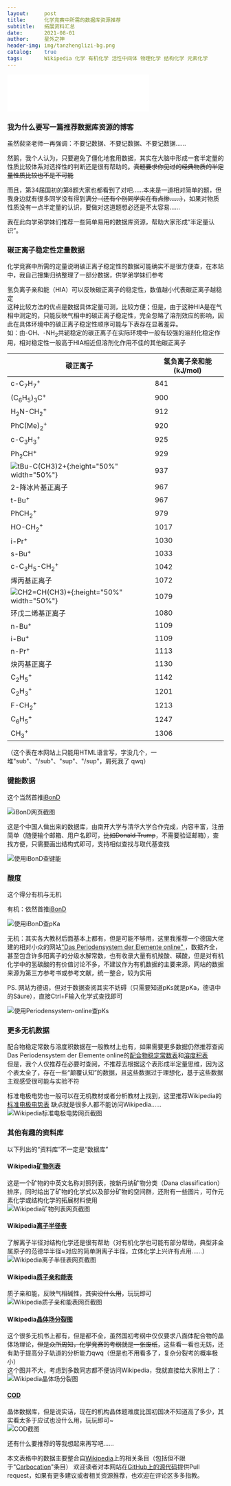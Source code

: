 ```yaml
---
layout:     post
title:      化学竞赛中所需的数据库资源推荐
subtitle:   拓展资料汇总
date:       2021-08-01
author:     星外之神
header-img: img/tanzhenglizi-bg.png
catalog:    true
tags:       Wikipedia 化学 有机化学 活性中间体 物理化学 结构化学 元素化学
---
```


<iframe frameborder="no" border="0" marginwidth="0" marginheight="0" width="330" height="86" src="//music.163.com/outchain/player?type=2&id=1391282017&auto=1&height=66"></iframe>

### 我为什么要写一篇推荐数据库资源的博客
虽然裴坚老师一再强调：不要记数据、不要记数据、不要记数据……

然鹅，我个人认为，只要避免了僵化地套用数据，其实在大脑中形成一套半定量的性质比较体系对选择性的判断还是很有帮助的。~~真题要求你见过的经典物质的半定量性质比较也不是不可能~~

而且，第34届国初的第8题大家也都看到了对吧……本来是一道相对简单的题，但我身边就有很多同学没有得到满分~~（还有个别同学实在有点惨……）~~，如果对物质性质没有一点半定量的认识，要做对这道题想必还是不太容易……

我在此向学弟学妹们推荐一些简单易用的数据库资源，帮助大家形成“半定量认识”。

### 碳正离子稳定性定量数据
化学竞赛中所需的定量说明碳正离子稳定性的数据可能确实不是很方便查，在本站中，我自己搜集归纳整理了一部分数据，供学弟学妹们参考

氢负离子亲和能（HIA）可以反映碳正离子的稳定性，数值越小代表碳正离子越稳定  
这种比较方法的优点是数据具体定量可测，比较方便；但是，由于这种HIA是在气相中测定的，只能反映气相中的碳正离子稳定性，完全忽略了溶剂效应的影响，因此在具体环境中的碳正离子稳定性顺序可能与下表存在显著差异。  
如：由-OH、-NH<sub>2</sub>共轭稳定的碳正离子在实际环境中一般有较强的溶剂化稳定作用，相对稳定性一般高于HIA相近但溶剂化作用不佳的其他碳正离子


| 碳正离子      | 氢负离子亲和能(kJ/mol) |
|  -----  |  -----  |
| c-C<sub>7</sub>H<sub>7</sub><sup>+</sup>      | 841       |
| (C<sub>6</sub>H<sub>5</sub>)<sub>3</sub>C<sup>+</sup>   | 900       |
| H<sub>2</sub>N-CH<sub>2</sub><sup>+</sup>   | 912       |
| PhC(Me)<sub>2</sub><sup>+</sup>   | 920       |
| c-C<sub>3</sub>H<sub>3</sub><sup>+</sup>      | 925       |
| Ph<sub>2</sub>CH<sup>+</sup>   | 929      |
| ![tBu-C(CH3)2+](/img/tBu-C(CH3)2+.png){:height="50%" width="50%"} | 937 |
|2-降冰片基正离子    | 967   |
| t-Bu<sup>+</sup>   | 967     |
| PhCH<sub>2</sub><sup>+</sup>   | 979      |
| HO-CH<sub>2</sub><sup>+</sup>   | 1017       |
| i-Pr<sup>+</sup>   | 1030      |
| s-Bu<sup>+</sup>   | 1033      |
| c-C<sub>3</sub>H<sub>5</sub>-CH<sub>2</sub><sup>+</sup>   | 1042       |
| 烯丙基正离子   | 1072       |
| ![CH2=CH(CH3)+](/img/由甲基稳定的烯基碳正离子.png){:height="50%" width="50%"} | 1079 |
| 环戊二烯基正离子   | 1080       |
| n-Bu<sup>+</sup>   | 1109       |
| i-Bu<sup>+</sup>   | 1109       |
| n-Pr<sup>+</sup>   | 1113       |
| 炔丙基正离子   | 1130       |
| C<sub>2</sub>H<sub>5</sub><sup>+</sup>   | 1142       |
| C<sub>2</sub>H<sub>3</sub><sup>+</sup>   | 1201       |
| F-CH<sub>2</sub><sup>+</sup>   | 1213       |
| C<sub>6</sub>H<sub>5</sub><sup>+</sup>   | 1247       |
| CH<sub>3</sub><sup>+</sup>   | 1306      |

（这个表在本网站上只能用HTML语言写，字没几个，一堆"sub"、"/sub"、"sup"、"/sup"，屑死我了   qwq）

### 键能数据
这个当然首推[iBonD](http://ibond.nankai.edu.cn/)

![iBonD网页截图](/img/ibond.jpeg)

这是个中国人做出来的数据库，由南开大学与清华大学合作完成，内容丰富，注册简单（随便输个邮箱、用户名即可，~~比如Donald Trump~~，不需要验证邮箱），查找方便，只需要画出结构式即可，支持相似查找与取代基查找

![使用iBonD查键能](/img/ibond-bde.jpeg)

### 酸度
这个得分有机与无机

有机：依然首推[iBonD](http://ibond.nankai.edu.cn/)

![使用iBonD查pKa](/img/ibond-pka.jpeg)

无机：其实各大教材后面基本上都有，但是可能不够用，这里我推荐一个德国大佬建的相对小众的网站["Das Periodensystem der Elemente online"
](http://www.periodensystem-online.de/index.php?show=list&sel=abc&selector=all&kat=1&ntr=1&an=1&prop=pKs-Werte)，数据齐全，甚至包含许多阳离子的分级水解常数，也有收录大量有机羧酸、磺酸，但是对有机化学中的氢碳酸的有价值讨论不多，不建议作为有机数据的主要来源，网站的数据来源为第三方参考书或参考文献，统一整合，较为实用

PS. 网站为德语，但对于数据查阅其实不妨碍（只需要知道pKs就是pKa，德语中的Säure），直接Ctrl+F输入化学式查找即可

![使用Periodensystem-online查pKs](/img/periodensystem-online-pks.png)

### 更多无机数据
配合物稳定常数与溶度积数据在一般教材上也有，如果需要更多数据仍然推荐查阅Das Periodensystem der Elemente online的[配合物稳定常数表](http://www.periodensystem-online.de/index.php?show=list&prop=Komplexe&sel=abc&selector=all&sort=)和[溶度积表](http://www.periodensystem-online.de/index.php?show=list&prop=Loeslichkeitsprodukte&sel=abc&selector=all&sort=)  
但是，我个人仅推荐在必要时查阅，不推荐去根据这个表形成半定量思维，因为这个表太全了，存在一些“颠覆认知”的数据，且这些数据过于理想化，基于这些数据主观感受很可能与实验不符

标准电极电势也一般可以在无机教材或者分析教材上找到，这里推荐Wikipedia的[标准电极电势表](https://en.wikipedia.org/wiki/Standard_electrode_potential_(data_page))  
缺点就是很多人都不能访问Wikipedia……  
![Wikipedia标准电极电势网页截图](/img/Wikipedia-biaozhundianjidianshi.png)


### 其他有趣的资料库
以下列出的“资料库”不一定是“数据库”

#### Wikipedia[矿物列表](https://zh.wikipedia.org/wiki/%E7%9F%BF%E7%89%A9%E5%88%97%E8%A1%A8)  
这是一个矿物的中英文名称对照列表，按新丹纳矿物分类（Dana classification）排序，同时给出了矿物的化学式以及部分矿物的空间群，还附有一些图片，可作元素化学或结构化学的拓展材料使用  
![Wikipedia矿物列表网页截图](/img/Wikipedia-kuangwuliebiao.png)

#### Wikipedia[离子半径表](https://en.wikipedia.org/wiki/Ionic_radius#Determination)  
了解离子半径对结构化学还是很有帮助（对有机化学也可能有部分帮助，典型非金属原子的范德华半径≈对应的简单阴离子半径，立体化学上兴许有点用……）  
![Wikipedia离子半径表网页截图](/img/Wikipedia-lizibanjing.png)

#### Wikipedia[质子亲和能表](https://en.wikipedia.org/wiki/Proton_affinity_(data_page))  
质子亲和能，反映气相碱性，~~其实没什么用~~，玩玩即可  
![Wikipedia质子亲和能表网页截图](/img/Wikipedia-zhiziqinheneng.png)

#### Wikipedia[晶体场分裂图](https://en.wikipedia.org/wiki/Crystal_field_theory#Geometries_and_crystal_field_splitting_diagrams)  
这个很多无机书上都有，但是都不全，虽然国初考纲中仅仅要求八面体配合物的晶体场理论，~~但是众所周知，化学竞赛的考纲就是一张废纸~~，这些看一看也无妨，还有助于提高分子轨道的分析能力qwq（但是也不用看多了，复杂分裂考的概率极小）  
这个图并不大，考虑到多数同志都不便访问Wikipedia，我就直接给大家附上了：  
![Wikipedia晶体场分裂图](/img/晶体场分裂图.jpg)

#### [COD](http://www.crystallography.net/cod/search.html)  
晶体数据库，但是说实话，现在的机构晶体题难度比国初国决不知道高了多少，其实看太多于应试也没什么用，玩玩即可~  
![COD截图](/img/crystallography.jpeg)


还有什么要推荐的等我想起来再写吧……

本文表格中的数据主要整合自[Wikipedia](https://www.wikipedia.org/)上的相关条目（包括但不限于"[Carbocation](https://en.wikipedia.org/wiki/Carbocation)"条目）
欢迎读者对本网站在[GitHub上的源代码](https://github.com/wszqkzqk/wszqkzqk.github.io)提供Pull request，如果有更多建议或者相关资源推荐，也欢迎在评论区多多指教。